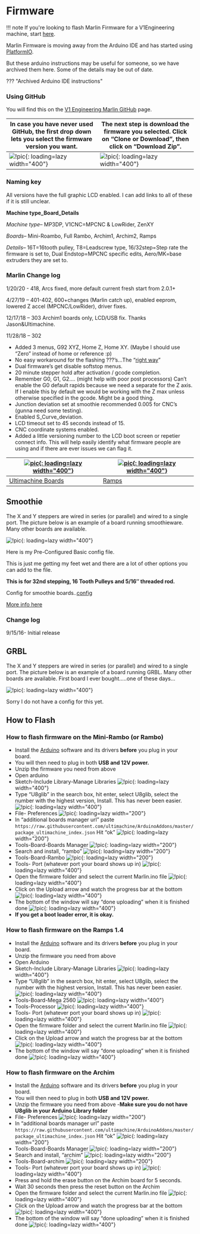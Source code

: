 # Firmware

!!! note
If you're looking to flash Marlin Firmware for a V1Engineering machine, start [here](../electronics/marlin-firmware.md).

Marlin Firmware is moving away from the Arduino IDE and has started using [PlatformIO](../learn/platformio.md).

But these arduino instructions may be useful for someone, so we have archived them here. Some of the details may be out of date.

??? "Archived Arduino IDE instructions"
### Using GitHub

You will find this on the [V1 Engineering Marlin GitHub](https://github.com/Allted/Marlin) page. 

| In case you have never used GitHub, the first drop down lets you select the firmware version you want. | The next step is download the firmware you selected. Click on “Clone or Download”, then click on “Download Zip”. |
|--------------------------------------------------------------------------------------------------------|------------------------------------------------------------------------------------------------------------------|
| ![!pic](https://www.v1engineering.com/wp-content/uploads/2017/11/select-github.jpg){: loading=lazy width="400"}     | ![!pic](https://www.v1engineering.com/wp-content/uploads/2017/11/download-github.jpg){: loading=lazy width="400"}             |

### Naming key

All versions have the full graphic LCD enabled. I can add links to all of these if it is still unclear.

**Machine type_Board_Details**

_Machine type_– MP3DP, V1CNC=MPCNC & LowRider, ZenXY

_Boards_– Mini-Roambo, Full Rambo, Archim1, Archim2, Ramps

_Details_– 16T=16tooth pulley, T8=Leadscrew type, 16/32step=Step rate the firmware is set to, Dual Endstop=MPCNC specific edits, Aero/MK=base extruders they are set to.

### Marlin Change log

1/20/20 - 418, Arcs fixed, more default current fresh start from 2.0.1+

4/27/19 – 401-402, 600+changes (Marlin catch up), enabled eeprom, lowered Z accel (MPCNC/LowRider), driver fixes.

12/17/18 – 303 Archim1 boards only, LCD/USB fix. Thanks Jason&Ultimachine.

11/28/18 – 302

- Added 3 menus, G92 XYZ, Home Z, Home XY. (Maybe I should use “Zero” instead of home or reference :p)
- No easy workaround for the flashing ???’s…The “[right way](https://github.com/MarlinFirmware/Marlin/issues/7342)”
- Dual firmware’s get disable softstop menus.
- 20 minute stepper hold after activation / gcode completion.
- Remember G0, G1, G2…. (might help with poor post processors) Can’t enable the G0 default rapids because we need a separate for the Z axis. If I enable this by default we would be working with the Z max unless otherwise specified in the gcode. Might be a good thing.
- Junction deviation set at smoothie recommended 0.005 for CNC’s (gunna need some testing).
- Enabled S_Curve_deviation.
- LCD timeout set to 45 seconds instead of 15.
- CNC coordinate systems enabled.
- Added a little versioning number to the LCD boot screen or repetier connect info. This will help easily identify what firmware people are using and if there are ever issues we can flag it.

| [![pic](https://www.v1engineering.com/wp-content/uploads/2017/04/IMG_20170411_181548-1080x702.jpg){: loading=lazy width="400"}](../electronics/ultimachine.md) | [![pic](https://www.v1engineering.com/wp-content/uploads/2015/04/IMG_20150418_093541-1080x810.jpg){: loading=lazy width="400"}](../electronics/ramps.md) |
|---------------------------------------------------------------------------------------------------------------------------------------------------|---------------------------------------------------------------------------------------------------------------------------------------------|
|  [Ultimachine Boards](../electronics/ultimachine.md)                                                                                              | [Ramps](../electronics/ramps.md)                                                                                                            |

## Smoothie

The X and Y steppers are wired in series (or parallel) and wired to a single port. The picture below
is an example of a board running smoothieware. Many other boards are available.

![!pic](https://www.v1engineering.com/wp-content/uploads/2016/12/IMG_20170405_184727.jpg){: loading=lazy width="400"}

Here is my Pre-Configured Basic config file.

This is just me getting my feet wet and there are a lot of other options you can add to the file.

**This is for 32nd stepping, 16 Tooth Pulleys and  5/16″ threaded rod.**

Config for smoothie boards..[config](https://www.v1engineering.com/wp-content/uploads/2016/09/config.zip)

[More info here](https://www.v1engineering.com/forum/topic/sbase-smoothieware/)

### Change log

9/15/16- Initial release

## GRBL

The X and Y steppers are wired in series (or parallel) and wired to a single port. The picture below
is an example of a board running GRBL. Many other boards are available. First board I ever
bought…..one of these days…

![!pic](https://www.v1engineering.com/wp-content/uploads/2016/12/IMG_20170405_185038.jpg){: loading=lazy width="400"}

Sorry I do not have a config for this yet.

## How to Flash

### How to flash firmware on the Mini-Rambo (or Rambo)

- Install the [Arduino](https://www.arduino.cc/en/Main/Software) software and its drivers **before** you plug in your board.
- You will then need to plug in both **USB and 12V power.**
- Unzip the firmware you need from above
- Open arduino
- Sketch-Include Library-Manage Libraries
![!pic](https://www.v1engineering.com/wp-content/uploads/2016/12/u81.png){: loading=lazy width="400"}
- Type “U8glib” in the search box, hit enter, select U8glib, select the number with the highest
version, Install. This has never been easier.
![!pic](https://www.v1engineering.com/wp-content/uploads/2016/12/u82.png){: loading=lazy width="400"}
- File- Preferences
![!pic](https://www.v1engineering.com/wp-content/uploads/2016/12/ram1.png){: loading=lazy width="200"}
- In “additional boards manager url” paste
    `https://raw.githubusercontent.com/ultimachine/ArduinoAddons/master/package_ultimachine_index.json`
    Hit “ok”
![!pic](https://www.v1engineering.com/wp-content/uploads/2016/12/ram2.png){: loading=lazy width="200"}
- Tools-Board-Boards Manager
![!pic](https://www.v1engineering.com/wp-content/uploads/2016/12/ram3.png){: loading=lazy width="200"}
- Search and install, “rambo”
![!pic](https://www.v1engineering.com/wp-content/uploads/2016/12/ram4.png){: loading=lazy width="200"}
- Tools-Board-Rambo
![!pic](https://www.v1engineering.com/wp-content/uploads/2016/12/ram5.png){: loading=lazy width="200"}
- Tools- Port (whatever port your board shows up in)
![!pic](https://www.v1engineering.com/wp-content/uploads/2015/12/port.png){: loading=lazy width="400"}
- Open the firmware folder and select the current Marlin.ino file
![!pic](https://www.v1engineering.com/wp-content/uploads/2018/11/Marlin19.jpg){: loading=lazy width="400"}
- Click on the Upload arrow and watch the progress bar at the bottom
![!pic](https://www.v1engineering.com/wp-content/uploads/2015/12/upload.png){: loading=lazy width="400"}
- The bottom of the window will say “done uploading” when it is finished done
![!pic](https://www.v1engineering.com/wp-content/uploads/2015/12/done-e1487436522248.png){: loading=lazy width="400"}
- **If you get a boot loader error, it is okay.**

### How to flash firmware on the Ramps 1.4

- Install the [Arduino](https://www.arduino.cc/en/Main/Software) software and its drivers **before** you plug in your board.
- Unzip the firmware you need from above
- Open Arduino
- Sketch-Include Library-Manage Libraries
![!pic](https://www.v1engineering.com/wp-content/uploads/2016/12/u81.png){: loading=lazy width="400"}
- Type “U8glib” in the search box, hit enter, select U8glib, select the number with the highest
    version, Install. This has never been easier.
![!pic](https://www.v1engineering.com/wp-content/uploads/2016/12/u82.png){: loading=lazy width="400"}
- Tools-Board-Mega 2560
![!pic](https://www.v1engineering.com/wp-content/uploads/2015/12/board.png){: loading=lazy width="400"}
- Tools-Processor
![!pic](https://www.v1engineering.com/wp-content/uploads/2015/12/proc.png){: loading=lazy width="400"}
- Tools- Port (whatever port your board shows up in)
![!pic](https://www.v1engineering.com/wp-content/uploads/2015/12/port.png){: loading=lazy width="400"}
- Open the firmware folder and select the current Marlin.ino file
![!pic](https://www.v1engineering.com/wp-content/uploads/2018/11/Marlin19.jpg){: loading=lazy width="400"}
- Click on the Upload arrow and watch the progress bar at the bottom
![!pic](https://www.v1engineering.com/wp-content/uploads/2015/12/upload.png){: loading=lazy width="400"}
- The bottom of the window will say “done uploading” when it is finished done
![!pic](https://www.v1engineering.com/wp-content/uploads/2015/12/done-e1487436522248.png){: loading=lazy width="400"}

### How to flash firmware on the Archim

- Install the [Arduino](https://www.arduino.cc/en/Main/Software) software and its drivers **before** you plug in your board.
- You will then need to plug in both **USB and 12V power.**
- Unzip the firmware you need from above
-**Make sure you do not have U8glib in your Arduino Library folder**
- File- Preferences
![!pic](https://www.v1engineering.com/wp-content/uploads/2016/12/ram1.png){: loading=lazy width="200"}
- In “additional boards manager url” paste
    `https://raw.githubusercontent.com/ultimachine/ArduinoAddons/master/package_ultimachine_index.json`
    Hit “ok”
![!pic](https://www.v1engineering.com/wp-content/uploads/2016/12/ram2.png){: loading=lazy width="200"}
- Tools-Board-Boards Manager
![!pic](https://www.v1engineering.com/wp-content/uploads/2016/12/ram3.png){: loading=lazy width="200"}
- Search and install, “archim”
![!pic](https://www.v1engineering.com/wp-content/uploads/2016/12/ram4.png){: loading=lazy width="200"}
- Tools-Board-archim
![!pic](https://www.v1engineering.com/wp-content/uploads/2016/12/ram5.png){: loading=lazy width="200"}
- Tools- Port (whatever port your board shows up in)
![!pic](https://www.v1engineering.com/wp-content/uploads/2015/12/port.png){: loading=lazy width="400"}
- Press and hold the erase button on the Archim board for 5 seconds.
- Wait 30 seconds then press the reset button on the Archim
- Open the firmware folder and select the current Marlin.ino file
![!pic](https://www.v1engineering.com/wp-content/uploads/2018/11/Marlin19.jpg){: loading=lazy width="400"}
- Click on the Upload arrow and watch the progress bar at the bottom
![!pic](https://www.v1engineering.com/wp-content/uploads/2015/12/upload.png){: loading=lazy width="400"}
- The bottom of the window will say “done uploading” when it is finished done
![!pic](https://www.v1engineering.com/wp-content/uploads/2015/12/done-e1487436522248.png){: loading=lazy width="400"}




